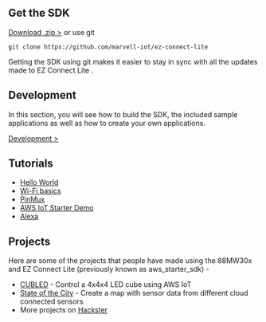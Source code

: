 ## Get the SDK

 [ Download .zip >][download] or use git

    git clone https://github.com/marvell-iot/ez-connect-lite

Getting the SDK using git makes it easier to stay in sync with all the updates made to EZ Connect Lite .

[download]: https://github.com/marvell-iot/ez-connect-lite/archive/master.zip


## Development
In this section, you will see how to build the SDK, the included sample applications as well as how to create your own applications.

[ Development >][dev]

[dev]: ./development/

## Tutorials

- [Hello World](./hello-world/)
- [Wi-Fi basics](./wifi-basics/)
- [PinMux](./pinmux/)
- [AWS IoT Starter Demo](./aws-iot/)
- [Alexa](./alexa/)

## Projects

Here are some of the projects that people have made using the 88MW30x and EZ Connect Lite (previously known as aws_starter_sdk) -

- <a href="https://www.hackster.io/cubot/cubled-79119f" target="_blank">CUBLED</a> - Control a 4x4x4 LED cube using AWS IoT
- <a href="https://www.hackster.io/anujdeshpande/state-of-the-city-b81d85" target="_blank">State of the City</a> - Create a map with sensor data from different cloud connected sensors
- More projects on <a href="https://www.hackster.io/marvell/projects" target="_blank">Hackster</a>

